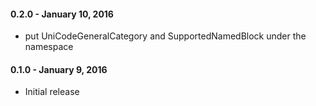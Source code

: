 #### 0.2.0 - January 10, 2016
* put UniCodeGeneralCategory and SupportedNamedBlock under the namespace

#### 0.1.0 - January 9, 2016
* Initial release
